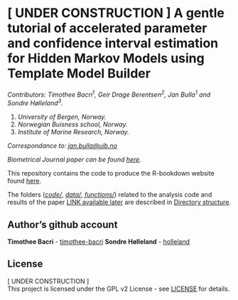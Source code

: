 # \[ UNDER CONSTRUCTION \] A gentle tutorial of accelerated parameter and confidence interval estimation for Hidden Markov Models using Template Model Builder

<!-- Compile this into README.md with -->
<!-- rmarkdown::render("README.Rmd", md_document()) -->

*Contributors: Timothee Bacri<sup>1</sup>, Geir Drage
Berentsen<sup>2</sup>, Jan Bulla<sup>1</sup> and Sondre
Hølleland<sup>3</sup>.*

1.  *University of Bergen, Norway.*
2.  *Norwegian Buisness school, Norway.*
3.  *Institute of Marine Research, Norway.*

*Correspondance to: <jan.bulla@uib.no>*

*Biometrical Journal paper can be found [here](https://www.nrk.no).*

This repository contains the code to produce the R-bookdown website
found [here](https://timothee-bacri.github.io/HMM_with_TMB/).

The folders (*[code/](#code)*, *[data/](#data)*,
*[functions/](#functions)*) related to the analysis code and results of
the paper [LINK available later](https://www.nrk.no) are described in
[Directory structure](#directory-structure).

## Author’s github account

**Timothee Bacri** - [timothee-bacri](https://github.com/timothee-bacri)
**Sondre Hølleland** - [holleland](https://github.com/holleland)

## License

\[ UNDER CONSTRUCTION \]  
This project is licensed under the GPL v2 License - see
[LICENSE](LICENSE) for details.
